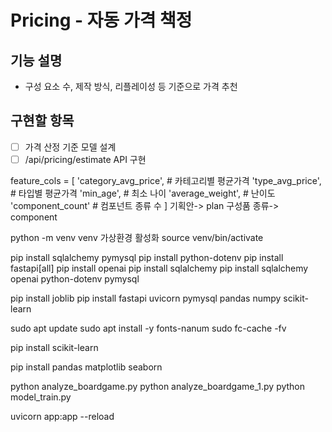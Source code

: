 # Pricing - 자동 가격 책정

## 기능 설명
- 구성 요소 수, 제작 방식, 리플레이성 등 기준으로 가격 추천

## 구현할 항목
- [ ] 가격 산정 기준 모델 설계
- [ ] /api/pricing/estimate API 구현

feature_cols = [
    'category_avg_price',   # 카테고리별 평균가격
    'type_avg_price',       # 타입별 평균가격
    'min_age',              # 최소 나이
    'average_weight',       # 난이도
    'component_count'       # 컴포넌트 종류 수
]
기획안-> plan   구성품 종류-> component

python -m venv venv 
가상환경 활성화 source venv/bin/activate

pip install sqlalchemy pymysql 
pip install python-dotenv 
pip install fastapi[all] 
pip install openai 
pip install sqlalchemy 
pip install sqlalchemy openai python-dotenv pymysql




pip install joblib
pip install fastapi uvicorn pymysql pandas numpy scikit-learn




sudo apt update
sudo apt install -y fonts-nanum
sudo fc-cache -fv


pip install scikit-learn

pip install pandas matplotlib seaborn

python analyze_boardgame.py
python analyze_boardgame_1.py
python model_train.py


uvicorn app:app --reload

